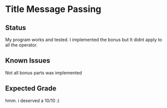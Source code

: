 # Title Message Passing
## Status 
My program works and tested. I implemented the bonus but It didnt apply to all the operator.
## Known Issues 
Not all bonus parts was implemented
## Expected Grade 
hmm. i deserved a 10/10 :)
